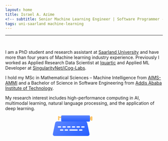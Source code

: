 ```yaml
---
layout: home
title: Israel A. Azime
<!-- subtitle: Senior Machine Learning Engineer | Software Programmer -->
tags: uni-saarland machine-learning 
---
```


<style>
.typewriter {
    --blue: #5C86FF;
    --blue-dark: #275EFE;
    --key: #fff;
    --paper: #EEF0FD;
    --text: #D3D4EC;
    --tool: #FBC56C;
    --duration: 3s;
    position: relative;
    -webkit-animation: bounce05 var(--duration) linear infinite;
    animation: bounce05 var(--duration) linear infinite;
  }
  
  .typewriter .slide {
    width: 92px;
    height: 20px;
    border-radius: 3px;
    margin-left: 14px;
    transform: translateX(14px);
    background: linear-gradient(var(--blue), var(--blue-dark));
    -webkit-animation: slide05 var(--duration) ease infinite;
    animation: slide05 var(--duration) ease infinite;
  }
  
  .typewriter .slide:before, .typewriter .slide:after,
  .typewriter .slide i:before {
    content: "";
    position: absolute;
    background: var(--tool);
  }
  
  .typewriter .slide:before {
    width: 2px;
    height: 8px;
    top: 6px;
    left: 100%;
  }
  
  .typewriter .slide:after {
    left: 94px;
    top: 3px;
    height: 14px;
    width: 6px;
    border-radius: 3px;
  }
  
  .typewriter .slide i {
    display: block;
    position: absolute;
    right: 100%;
    width: 6px;
    height: 4px;
    top: 4px;
    background: var(--tool);
  }
  
  .typewriter .slide i:before {
    right: 100%;
    top: -2px;
    width: 4px;
    border-radius: 2px;
    height: 14px;
  }
  
  .typewriter .paper {
    position: absolute;
    left: 24px;
    top: -26px;
    width: 40px;
    height: 46px;
    border-radius: 5px;
    background: var(--paper);
    transform: translateY(46px);
    -webkit-animation: paper05 var(--duration) linear infinite;
    animation: paper05 var(--duration) linear infinite;
  }
  
  .typewriter .paper:before {
    content: "";
    position: absolute;
    left: 6px;
    right: 6px;
    top: 7px;
    border-radius: 2px;
    height: 4px;
    transform: scaleY(0.8);
    background: var(--text);
    box-shadow: 0 12px 0 var(--text), 0 24px 0 var(--text), 0 36px 0 var(--text);
  }
  
  .typewriter .keyboard {
    width: 120px;
    height: 56px;
    margin-top: -10px;
    z-index: 1;
    position: relative;
  }
  
  .typewriter .keyboard:before, .typewriter .keyboard:after {
    content: "";
    position: absolute;
  }
  
  .typewriter .keyboard:before {
    top: 0;
    left: 0;
    right: 0;
    bottom: 0;
    border-radius: 7px;
    background: linear-gradient(135deg, var(--blue), var(--blue-dark));
    transform: perspective(10px) rotateX(2deg);
    transform-origin: 50% 100%;
  }
  
  .typewriter .keyboard:after {
    left: 2px;
    top: 25px;
    width: 11px;
    height: 4px;
    border-radius: 2px;
    box-shadow: 15px 0 0 var(--key), 30px 0 0 var(--key), 45px 0 0 var(--key), 60px 0 0 var(--key), 75px 0 0 var(--key), 90px 0 0 var(--key), 22px 10px 0 var(--key), 37px 10px 0 var(--key), 52px 10px 0 var(--key), 60px 10px 0 var(--key), 68px 10px 0 var(--key), 83px 10px 0 var(--key);
    -webkit-animation: keyboard05 var(--duration) linear infinite;
    animation: keyboard05 var(--duration) linear infinite;
  }
  
  @keyframes bounce05 {
    85%, 92%, 100% {
      transform: translateY(0);
    }
  
    89% {
      transform: translateY(-4px);
    }
  
    95% {
      transform: translateY(2px);
    }
  }
  
  @keyframes slide05 {
    5% {
      transform: translateX(14px);
    }
  
    15%, 30% {
      transform: translateX(6px);
    }
  
    40%, 55% {
      transform: translateX(0);
    }
  
    65%, 70% {
      transform: translateX(-4px);
    }
  
    80%, 89% {
      transform: translateX(-12px);
    }
  
    100% {
      transform: translateX(14px);
    }
  }
  
  @keyframes paper05 {
    5% {
      transform: translateY(46px);
    }
  
    20%, 30% {
      transform: translateY(34px);
    }
  
    40%, 55% {
      transform: translateY(22px);
    }
  
    65%, 70% {
      transform: translateY(10px);
    }
  
    80%, 85% {
      transform: translateY(0);
    }
  
    92%, 100% {
      transform: translateY(46px);
    }
  }
  
  @keyframes keyboard05 {
    5%, 12%, 21%, 30%, 39%, 48%, 57%, 66%, 75%, 84% {
      box-shadow: 15px 0 0 var(--key), 30px 0 0 var(--key), 45px 0 0 var(--key), 60px 0 0 var(--key), 75px 0 0 var(--key), 90px 0 0 var(--key), 22px 10px 0 var(--key), 37px 10px 0 var(--key), 52px 10px 0 var(--key), 60px 10px 0 var(--key), 68px 10px 0 var(--key), 83px 10px 0 var(--key);
    }
  
    9% {
      box-shadow: 15px 2px 0 var(--key), 30px 0 0 var(--key), 45px 0 0 var(--key), 60px 0 0 var(--key), 75px 0 0 var(--key), 90px 0 0 var(--key), 22px 10px 0 var(--key), 37px 10px 0 var(--key), 52px 10px 0 var(--key), 60px 10px 0 var(--key), 68px 10px 0 var(--key), 83px 10px 0 var(--key);
    }
  
    18% {
      box-shadow: 15px 0 0 var(--key), 30px 0 0 var(--key), 45px 0 0 var(--key), 60px 2px 0 var(--key), 75px 0 0 var(--key), 90px 0 0 var(--key), 22px 10px 0 var(--key), 37px 10px 0 var(--key), 52px 10px 0 var(--key), 60px 10px 0 var(--key), 68px 10px 0 var(--key), 83px 10px 0 var(--key);
    }
  
    27% {
      box-shadow: 15px 0 0 var(--key), 30px 0 0 var(--key), 45px 0 0 var(--key), 60px 0 0 var(--key), 75px 0 0 var(--key), 90px 0 0 var(--key), 22px 12px 0 var(--key), 37px 10px 0 var(--key), 52px 10px 0 var(--key), 60px 10px 0 var(--key), 68px 10px 0 var(--key), 83px 10px 0 var(--key);
    }
  
    36% {
      box-shadow: 15px 0 0 var(--key), 30px 0 0 var(--key), 45px 0 0 var(--key), 60px 0 0 var(--key), 75px 0 0 var(--key), 90px 0 0 var(--key), 22px 10px 0 var(--key), 37px 10px 0 var(--key), 52px 12px 0 var(--key), 60px 12px 0 var(--key), 68px 12px 0 var(--key), 83px 10px 0 var(--key);
    }
  
    45% {
      box-shadow: 15px 0 0 var(--key), 30px 0 0 var(--key), 45px 0 0 var(--key), 60px 0 0 var(--key), 75px 0 0 var(--key), 90px 2px 0 var(--key), 22px 10px 0 var(--key), 37px 10px 0 var(--key), 52px 10px 0 var(--key), 60px 10px 0 var(--key), 68px 10px 0 var(--key), 83px 10px 0 var(--key);
    }
  
    54% {
      box-shadow: 15px 0 0 var(--key), 30px 2px 0 var(--key), 45px 0 0 var(--key), 60px 0 0 var(--key), 75px 0 0 var(--key), 90px 0 0 var(--key), 22px 10px 0 var(--key), 37px 10px 0 var(--key), 52px 10px 0 var(--key), 60px 10px 0 var(--key), 68px 10px 0 var(--key), 83px 10px 0 var(--key);
    }
  
    63% {
      box-shadow: 15px 0 0 var(--key), 30px 0 0 var(--key), 45px 0 0 var(--key), 60px 0 0 var(--key), 75px 0 0 var(--key), 90px 0 0 var(--key), 22px 10px 0 var(--key), 37px 10px 0 var(--key), 52px 10px 0 var(--key), 60px 10px 0 var(--key), 68px 10px 0 var(--key), 83px 12px 0 var(--key);
    }
  
    72% {
      box-shadow: 15px 0 0 var(--key), 30px 0 0 var(--key), 45px 2px 0 var(--key), 60px 0 0 var(--key), 75px 0 0 var(--key), 90px 0 0 var(--key), 22px 10px 0 var(--key), 37px 10px 0 var(--key), 52px 10px 0 var(--key), 60px 10px 0 var(--key), 68px 10px 0 var(--key), 83px 10px 0 var(--key);
    }
  
    81% {
      box-shadow: 15px 0 0 var(--key), 30px 0 0 var(--key), 45px 0 0 var(--key), 60px 0 0 var(--key), 75px 0 0 var(--key), 90px 0 0 var(--key), 22px 10px 0 var(--key), 37px 12px 0 var(--key), 52px 10px 0 var(--key), 60px 10px 0 var(--key), 68px 10px 0 var(--key), 83px 10px 0 var(--key);
    }
  }
</style>

<!-- <hr>
Wellcome to my page!  -->
<hr>
<br>



I am a PhD student and research assistant at [Saarland University](https://www.uni-saarland.de/en/home.html) and have more than four years of Machine learning industry experience. Previously I worked as Applied Research Data Scientist at [Iquartic](https://iquartic.com/) and Applied ML Developer at [SingularityNet/iCog-Labs](https://singularitynet.io/).


I hold my MSc in Mathematical Sciences – Machine Intelligence from [AIMS-AMMI](https://aimsammi.org/)  and a Bachelor of Science in Software Engineering from [Addis Ababa Institute of Technology](http://www.aait.edu.et/).


My research interest includes high-performance computing in AI, multimodal learning, natural language processing, and the application of deep learning.


<div  style="width: 40%; margin: 0 auto;">
<div class="typewriter">
    <div class="slide"><i></i></div>
    <div class="paper"></div>
    <div class="keyboard"></div>
</div>
</div>
<!-- <hr> -->

<!-- <h3 align='center'>News</h3> -->

